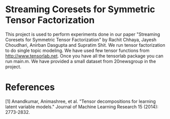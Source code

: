 # Streaming Coresets for Symmetric Tensor Factorization

This project is used to perform experiments done in our paper "Streaming Coresets for Symmetric Tensor Factorization" by Rachit Chhaya, Jayesh Choudhari, Anirban Dasgupta and Supratim Shit. We run tensor factorization to do single topic modeling. We have used few tensor functions from http://www.tensorlab.net. Once you have all the tensorlab package you can run main.m. We have provided a small dataset from 20newsgroup in the project. 

# References
[1] Anandkumar, Animashree, et al. "Tensor decompositions for learning latent variable models." Journal of Machine Learning Research 15 (2014): 2773-2832.
